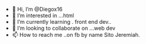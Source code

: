 - 👋 Hi, I’m @Diegox16
- 👀 I’m interested in ...html
- 🌱 I’m currently learning . front end dev..
- 💞️ I’m looking to collaborate on ...web dev
- 📫 How to reach me ..on fb by name Sito Jeremiah.

<!---
Diegox16/Diegox16 is a ✨ special ✨ repository because its `README.md` (this file) appears on your GitHub profile.
You can click the Preview link to take a look at your changes.
--->
